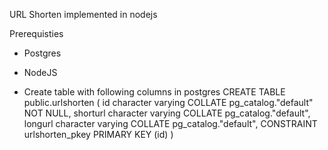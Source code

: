 URL Shorten implemented in nodejs

Prerequisties
- Postgres
- NodeJS

- Create table with following columns in postgres
CREATE TABLE public.urlshorten
(
    id character varying COLLATE pg_catalog."default" NOT NULL,
    shorturl character varying COLLATE pg_catalog."default",
    longurl character varying COLLATE pg_catalog."default",
    CONSTRAINT urlshorten_pkey PRIMARY KEY (id)
)